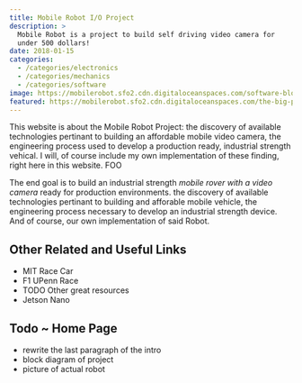 ```yaml
---
title: Mobile Robot I/O Project
description: >
  Mobile Robot is a project to build self driving video camera for
  under 500 dollars! 
date: 2018-01-15
categories: 
  - /categories/electronics
  - /categories/mechanics
  - /categories/software
image: https://mobilerobot.sfo2.cdn.digitaloceanspaces.com/software-block.png
featured: https://mobilerobot.sfo2.cdn.digitaloceanspaces.com/the-big-picture-01.svg
---
```


This website is about the Mobile Robot Project: the discovery of
available technologies pertinant to building an affordable mobile
video camera, the engineering process used to develop  a production
ready, industrial strength vehical.  I will, of course include my own
implementation of these finding, right here in this website.  FOO
<!--more-->

The end goal is to build an industrial strength _mobile rover with a
video camera_ ready for production environments.  the discovery of
available technologies pertinant to building and afforable mobile
vehicle, the engineering process necessary to develop an industrial
strength device.  And of course, our own implementation of said Robot.

## Other Related and Useful Links

- MIT Race Car
- F1 UPenn Race
- TODO Other great resources
- Jetson Nano


## Todo ~ Home Page

- rewrite the last paragraph of the intro
- block diagram of project
- picture of actual robot
